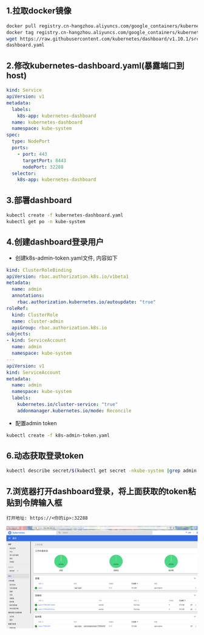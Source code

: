 ## 1.拉取docker镜像

```bash
docker pull registry.cn-hangzhou.aliyuncs.com/google_containers/kubernetes-dashboard-amd64:v1.10.1
docker tag registry.cn-hangzhou.aliyuncs.com/google_containers/kubernetes-dashboard-amd64:v1.10.1  k8s.gcr.io/kubernetes-dashboard-amd64:v1.10.1
wget https://raw.githubusercontent.com/kubernetes/dashboard/v1.10.1/src/deploy/recommended/kubernetes-
dashboard.yaml
```

## 2.修改kubernetes-dashboard.yaml(暴露端口到host)

```yaml
kind: Service
apiVersion: v1
metadata:
  labels:
    k8s-app: kubernetes-dashboard
  name: kubernetes-dashboard
  namespace: kube-system
spec:
  type: NodePort
  ports:
    - port: 443
      targetPort: 8443
      nodePort: 32288
  selector:
    k8s-app: kubernetes-dashboard
```

## 3.部署dashboard

```bash
kubectl create -f kubernetes-dashboard.yaml
kubectl get po -n kube-system
```

## 4.创建dashboard登录用户

- 创建k8s-admin-token.yaml文件, 内容如下

```yaml
kind: ClusterRoleBinding
apiVersion: rbac.authorization.k8s.io/v1beta1
metadata:
  name: admin
  annotations:
    rbac.authorization.kubernetes.io/autoupdate: "true"
roleRef:
  kind: ClusterRole
  name: cluster-admin
  apiGroup: rbac.authorization.k8s.io
subjects:
- kind: ServiceAccount
  name: admin
  namespace: kube-system
---
apiVersion: v1
kind: ServiceAccount
metadata:
  name: admin
  namespace: kube-system
  labels:
    kubernetes.io/cluster-service: "true"
    addonmanager.kubernetes.io/mode: Reconcile
```

- 配置admin token

```bash
kubectl create -f k8s-admin-token.yaml
```

## 6.动态获取登录token

```bash
kubectl describe secret/$(kubectl get secret -nkube-system |grep admin|awk '{print $1}') -nkube-system
```

## 7.浏览器打开dashboard登录，将上面获取的token粘贴到令牌输入框

```
打开地址: https://<你的ip>:32288
```

![dashboard首页](./k8s_v1.14.1_dashboard.png)